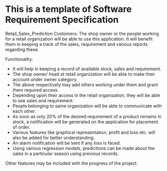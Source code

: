 # This is a template of Software Requirement Specification

Retail_Sales_Prediction
Customers:
The shop owner or the people working for a retail organization will be able to use this application.
It will benefit them in keeping a track of the sales, requirement and various reports regarding these.

Functionality:
- It will help in keeping a record of available stock, sales and requirement.
- The shop owner/ head at retail organization will be able to make their account under owner category.
- The above respectively may add others working under them and grant them required access.
- Depending upon their access in the retail organization, they will be able to see sales and requirement.
- People belonging to same organization will be able to communicate with each other.
- As soon as only 20% of the desired requirement of a product remains in stock, a notification will be generated on the application for placement of order.
- Various features like graphical representation, profit and loss etc. will also be added for better understanding.
- An alarm notification will be sent if any loss is faced.
- Using various regression models, predictions can be made about the sales in a particular season using previous records.


Other features may be included with the progress of the project.


